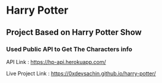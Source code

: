# Harry Potter

## Project Based on Harry Potter Show 

### Used Public API to Get The Characters info

API Link : https://hp-api.herokuapp.com/

Live Project Link : https://0xdevsachin.github.io/harry-potter/


